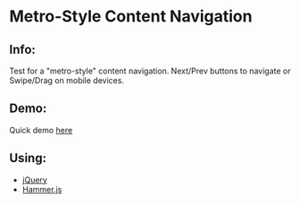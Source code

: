 # Metro-Style Content Navigation

## Info:

Test for a "metro-style" content navigation.
Next/Prev buttons to navigate or Swipe/Drag on mobile devices.

## Demo:

Quick demo [here](http://boxabrain.github.com/metronav/)


## Using:

* [jQuery](http://jquery.com/)
* [Hammer.js](http://eightmedia.github.com/hammer.js/)

